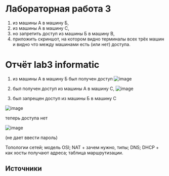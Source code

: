 # Лабораторная работа 3


1. из машины А в машину Б,
2. из машины А в машину C,
3. но запретить доступ из машины Б в машину В,
4. приложить скриншот, на котором видно терминалы всех трёх машин и видно что между машинами есть (или нет) доступа.

# Отчёт lab3 informatic
1. из машины А в машину Б был получен доступ
   ![image](https://github.com/user-attachments/assets/e8e8c595-9052-4b61-960a-0d021c22c514)

2. был получен доступ из машины А в машину C,
   ![image](https://github.com/user-attachments/assets/3cfe8e8d-9d06-499e-954c-6fa6ad1edb58)

3. был запрещен доступ из машины Б в машину С
 
![image](https://github.com/user-attachments/assets/c001a874-454a-44ea-98d6-f999b9e4f6f4)

теперь доступа нет

![image](https://github.com/user-attachments/assets/7817a062-ebc4-4bc4-9eca-973d526f172b)

(не дает ввести пароль)

Топологии сетей; модель OSI; NAT + зачем нужно, типы; DNS; DHCP + как хосты получают адреса; таблица маршрутизации.

## Источники
